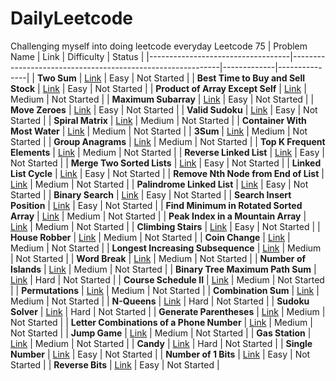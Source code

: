 # DailyLeetcode
Challenging myself into doing leetcode everyday
Leetcode 75
| Problem Name                     | Link                                                       | Difficulty  | Status        |
|-----------------------------------|------------------------------------------------------------|-------------|---------------|
| **Two Sum**                       | [Link](https://leetcode.com/problems/two-sum/)             | Easy        | Not Started   |
| **Best Time to Buy and Sell Stock** | [Link](https://leetcode.com/problems/best-time-to-buy-and-sell-stock/) | Easy | Not Started   |
| **Product of Array Except Self**  | [Link](https://leetcode.com/problems/product-of-array-except-self/) | Medium | Not Started   |
| **Maximum Subarray**              | [Link](https://leetcode.com/problems/maximum-subarray/)    | Easy        | Not Started   |
| **Move Zeroes**                   | [Link](https://leetcode.com/problems/move-zeroes/)         | Easy        | Not Started   |
| **Valid Sudoku**                  | [Link](https://leetcode.com/problems/valid-sudoku/)        | Easy        | Not Started   |
| **Spiral Matrix**                 | [Link](https://leetcode.com/problems/spiral-matrix/)       | Medium      | Not Started   |
| **Container With Most Water**     | [Link](https://leetcode.com/problems/container-with-most-water/) | Medium | Not Started   |
| **3Sum**                          | [Link](https://leetcode.com/problems/3sum/)                | Medium      | Not Started   |
| **Group Anagrams**                | [Link](https://leetcode.com/problems/group-anagrams/)      | Medium      | Not Started   |
| **Top K Frequent Elements**       | [Link](https://leetcode.com/problems/top-k-frequent-elements/) | Medium | Not Started   |
| **Reverse Linked List**           | [Link](https://leetcode.com/problems/reverse-linked-list/) | Easy        | Not Started   |
| **Merge Two Sorted Lists**        | [Link](https://leetcode.com/problems/merge-two-sorted-lists/) | Easy | Not Started   |
| **Linked List Cycle**             | [Link](https://leetcode.com/problems/linked-list-cycle/)   | Easy        | Not Started   |
| **Remove Nth Node from End of List** | [Link](https://leetcode.com/problems/remove-nth-node-from-end-of-list/) | Medium | Not Started   |
| **Palindrome Linked List**        | [Link](https://leetcode.com/problems/palindrome-linked-list/) | Easy | Not Started   |
| **Binary Search**                 | [Link](https://leetcode.com/problems/binary-search/)       | Easy        | Not Started   |
| **Search Insert Position**        | [Link](https://leetcode.com/problems/search-insert-position/) | Easy | Not Started   |
| **Find Minimum in Rotated Sorted Array** | [Link](https://leetcode.com/problems/find-minimum-in-rotated-sorted-array/) | Medium | Not Started   |
| **Peak Index in a Mountain Array** | [Link](https://leetcode.com/problems/peak-index-in-a-mountain-array/) | Medium | Not Started   |
| **Climbing Stairs**               | [Link](https://leetcode.com/problems/climbing-stairs/)     | Easy        | Not Started   |
| **House Robber**                  | [Link](https://leetcode.com/problems/house-robber/)        | Medium      | Not Started   |
| **Coin Change**                   | [Link](https://leetcode.com/problems/coin-change/)         | Medium      | Not Started   |
| **Longest Increasing Subsequence** | [Link](https://leetcode.com/problems/longest-increasing-subsequence/) | Medium | Not Started   |
| **Word Break**                    | [Link](https://leetcode.com/problems/word-break/)          | Medium      | Not Started   |
| **Number of Islands**             | [Link](https://leetcode.com/problems/number-of-islands/)   | Medium      | Not Started   |
| **Binary Tree Maximum Path Sum**  | [Link](https://leetcode.com/problems/binary-tree-maximum-path-sum/) | Hard | Not Started   |
| **Course Schedule II**            | [Link](https://leetcode.com/problems/course-schedule-ii/)  | Medium      | Not Started   |
| **Permutations**                  | [Link](https://leetcode.com/problems/permutations/)        | Medium      | Not Started   |
| **Combination Sum**               | [Link](https://leetcode.com/problems/combination-sum/)     | Medium      | Not Started   |
| **N-Queens**                      | [Link](https://leetcode.com/problems/n-queens/)            | Hard        | Not Started   |
| **Sudoku Solver**                 | [Link](https://leetcode.com/problems/sudoku-solver/)       | Hard        | Not Started   |
| **Generate Parentheses**          | [Link](https://leetcode.com/problems/generate-parentheses/) | Medium | Not Started   |
| **Letter Combinations of a Phone Number** | [Link](https://leetcode.com/problems/letter-combinations-of-a-phone-number/) | Medium | Not Started   |
| **Jump Game**                     | [Link](https://leetcode.com/problems/jump-game/)           | Medium      | Not Started   |
| **Gas Station**                   | [Link](https://leetcode.com/problems/gas-station/)         | Medium      | Not Started   |
| **Candy**                         | [Link](https://leetcode.com/problems/candy/)               | Hard        | Not Started   |
| **Single Number**                 | [Link](https://leetcode.com/problems/single-number/)       | Easy        | Not Started   |
| **Number of 1 Bits**              | [Link](https://leetcode.com/problems/number-of-1-bits/)    | Easy        | Not Started   |
| **Reverse Bits**                  | [Link](https://leetcode.com/problems/reverse-bits/)        | Easy        | Not Started   |
